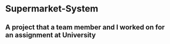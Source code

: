 # Supermarket-System

## A project that a team member and I worked on for an assignment at University
